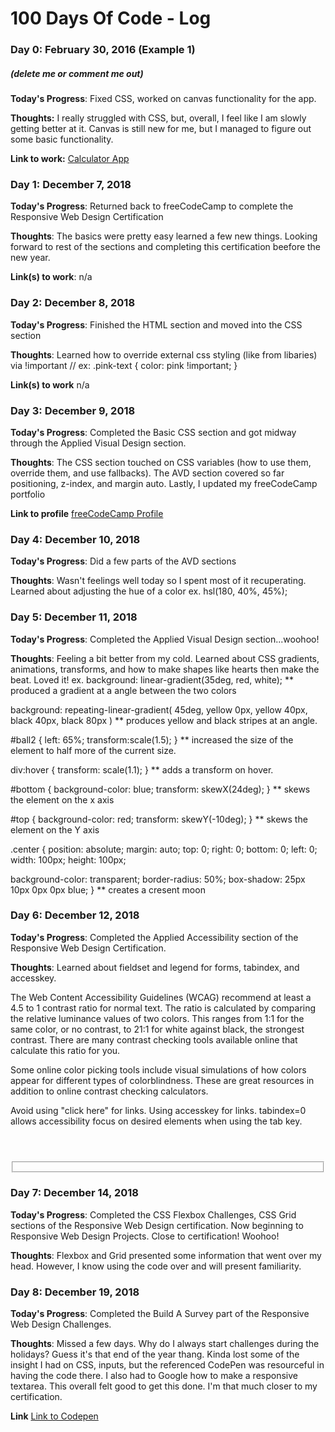 # 100 Days Of Code - Log

### Day 0: February 30, 2016 (Example 1)
##### (delete me or comment me out)

**Today's Progress**: Fixed CSS, worked on canvas functionality for the app.

**Thoughts:** I really struggled with CSS, but, overall, I feel like I am slowly getting better at it. Canvas is still new for me, but I managed to figure out some basic functionality.

**Link to work:** [Calculator App](http://www.example.com)

### Day 1: December 7, 2018

**Today's Progress**: Returned back to freeCodeCamp to complete the Responsive Web Design Certification

**Thoughts**: The basics were pretty easy learned a few new things. Looking forward to rest of the sections and completing this certification beefore the new year.

**Link(s) to work**: n/a


### Day 2: December 8, 2018

**Today's Progress**: Finished the HTML section and moved into the CSS section

**Thoughts**: Learned how to override external css styling (like from libaries) via !important // ex: .pink-text { color: pink !important; }


**Link(s) to work** n/a

### Day 3: December 9, 2018

**Today's Progress**: Completed the Basic CSS section and got midway through the Applied Visual Design section.

**Thoughts**: The CSS section touched on CSS variables (how to use them, override them, and use fallbacks). The AVD section covered so far positioning, z-index, and margin auto. Lastly, I updated my freeCodeCamp portfolio

**Link to profile**
[freeCodeCamp Profile](https://www.freecodecamp.org/aglegaspi)

### Day 4: December 10, 2018

**Today's Progress**: Did a few parts of the AVD sections

**Thoughts**: Wasn't feelings well today so I spent most of it recuperating. Learned about adjusting the hue of a color ex. hsl(180, 40%, 45%);

### Day 5: December 11, 2018

**Today's Progress**: Completed the Applied Visual Design section...woohoo!

**Thoughts**: Feeling a bit better from my cold. Learned about CSS gradients, animations, transforms, and how to make shapes like hearts then make the beat. Loved it!
ex.
background: linear-gradient(35deg, red, white);
** produced a gradient at a angle between the two colors

background: repeating-linear-gradient(
      45deg,
      yellow 0px,
      yellow 40px,
      black 40px,
      black 80px
    )
** produces yellow and black stripes at an angle.

#ball2 {
    left: 65%;
    transform:scale(1.5);
  }
** increased the size of the element to half more of the current size.

 div:hover {
    transform: scale(1.1);
  }
** adds a transform on hover.

#bottom {
    background-color: blue;
    transform: skewX(24deg);
  }
** skews the element on the x axis

  #top {
    background-color: red;
    transform: skewY(-10deg);
  }
** skews the element on the Y axis

.center
{
  position: absolute;
  margin: auto;
  top: 0;
  right: 0;
  bottom: 0;
  left: 0;
  width: 100px;
  height: 100px;
  
  background-color: transparent;
  border-radius: 50%;
  box-shadow: 25px 10px 0px 0px blue; 
}
** creates a cresent moon

### Day 6: December 12, 2018

**Today's Progress**: Completed the Applied Accessibility section of the Responsive Web Design Certification.

**Thoughts**: Learned about fieldset and legend for forms, tabindex, and accesskey.

The Web Content Accessibility Guidelines (WCAG) recommend at least a 4.5 to 1 contrast ratio for normal text. The ratio is calculated by comparing the relative luminance values of two colors. This ranges from 1:1 for the same color, or no contrast, to 21:1 for white against black, the strongest contrast. There are many contrast checking tools available online that calculate this ratio for you.

Some online color picking tools include visual simulations of how colors appear for different types of colorblindness. These are great resources in addition to online contrast checking calculators.

Avoid using "click here" for links. Using accesskey for links.
tabindex=0 allows accessibility focus on desired elements when using the tab key.

<header> </header>
<main> </main>
<article> </article>
<footer> </footer>
<nav> </nav>
<fieldset> </fieldset>
<legend> </legend>

### Day 7: December 14, 2018

**Today's Progress**: Completed the CSS Flexbox Challenges, CSS Grid sections of the Responsive Web Design certification. Now beginning to Responsive Web Design Projects. Close to certification! Woohoo!

**Thoughts**: Flexbox and Grid presented some information that went over my head. However, I know using the code over and will present familiarity.

### Day 8: December 19, 2018

**Today's Progress**: Completed the Build A Survey part of the Responsive Web Design Challenges.  

**Thoughts**: Missed a few days. Why do I always start challenges during the holidays? Guess it's that end of the year thang. Kinda lost some of the insight I had on CSS, inputs, but the referenced CodePen was resourceful in having the code there. I also had to Google how to make a responsive textarea. This overall felt good to get this done. I'm that much closer to my certification. 

**Link**
[Link to Codepen](https://codepen.io/lex83nyc/pen/JwbwYM)
